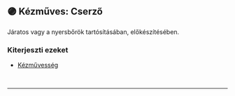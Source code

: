 ## 🟣 Kézműves: Cserző

Járatos vagy a nyersbőrök tartósításában, előkészítésében.

### Kiterjeszti ezeket

- [Kézművesség](../kepzettsegek.szekunder/kezmuvesseg.md)

<br />

---
